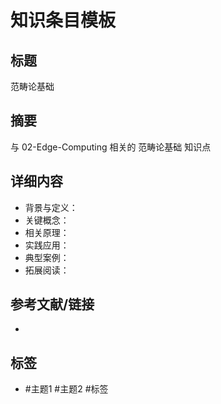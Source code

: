 # 知识条目模板

## 标题

范畴论基础

## 摘要

与 02-Edge-Computing 相关的 范畴论基础 知识点

## 详细内容

- 背景与定义：
- 关键概念：
- 相关原理：
- 实践应用：
- 典型案例：
- 拓展阅读：

## 参考文献/链接

-

## 标签

- #主题1 #主题2 #标签

